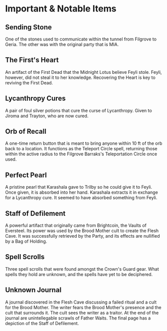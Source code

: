 # Important & Notable Items

## Sending Stone

One of the stones used to communicate within the tunnel from Filgrove to Geria. The other was with the original party that is MIA.

## The First's Heart

An artifact of the First Dead that the Midnight Lotus believe Feyli stole. Feyli, however, did not steal it to her knowledge. Recovering the Heart is key to reviving the First Dead.

## Lycanthropy Cures 

A pair of foul silver potions that cure the curse of Lycanthropy. Given to Jiroma and Trayton, who are now cured.

## Orb of Recall

A one-time return button that is meant to bring anyone within 10 ft of the orb back to a location. It functions as the Teleport Circle spell, returning those within the active radius to the Filgrove Barraks's Teleportation Circle once used.

## Perfect Pearl 

A pristine pearl that Karashala gave to Trilby so he could give it to Feyli. Once given, it is absorbed into her hand. Karashala extracts it in exchange for a Lycanthropy cure. It seemed to have absorbed something from Feyli.

## Staff of Defilement

A powerful artifact that originally came from Brightcoin, the Vaults of Eversteel. Its power was used by the Brood Mother cult to create the Flesh Cave. It was successfully retrieved by the Party, and its effects are nullified by a Bag of Holding.

## Spell Scrolls

Three spell scrolls that were found amongst the Crown's Guard gear. What spells they hold are unknown, and the spells have yet to be deciphered.

## Unknown Journal

A journal discovered in the Flesh Cave discussing a failed ritual and a cult for the Brood Mother. The writer fears the Brood Mother's presence and the cult that surrounds it. The cult sees the writer as a traitor. At the end of the journal are unintellegable scrawls of Father Waits. The final page has a depiction of the Staff of Defilement.
